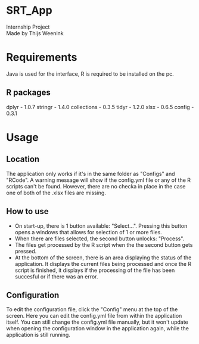 # SRT_App
Internship Project<br>
Made by Thijs Weenink

# Requirements
Java is used for the interface, R is required to be installed on the pc.

## R packages
dplyr - 1.0.7
stringr - 1.4.0
collections - 0.3.5
tidyr - 1.2.0
xlsx - 0.6.5
config - 0.3.1

# Usage
## Location
The application only works if it's in the same folder as "Configs" and "RCode". A warning message will show if the config.yml file or any of the R scripts can't be found. However, there are no checka in place in the case one of both of the .xlsx files are missing.

## How to use
- On start-up, there is 1 button available: "Select...". Pressing this button opens a windows that allows for selection of 1 or more files.
- When there are files selected, the second button unlocks: "Process".
- The files get processed by the R script when the the second button gets pressed.
- At the bottom of the screen, there is an area displaying the status of the application. It displays the current files being processed and once the R script is finished, it displays if the processing of the file has been succesful or if there was an error.

## Configuration
To edit the configuration file, click the "Config" menu at the top of the screen. Here you can edit the config.yml file from within the application itself. You can still change the config.yml file manually, but it won't update when opening the configuration window in the application again, while the application is still running.
